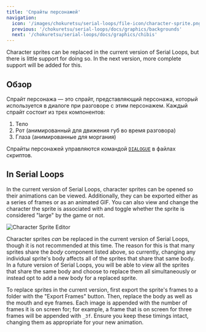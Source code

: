 ```yaml
---
title: 'Спрайты персонажей'
navigation:
  icon: '/images/chokuretsu/serial-loops/file-icon/character-sprite.png'
  previous: '/chokuretsu/serial-loops/docs/graphics/backgrounds'
  next: '/chokuretsu/serial-loops/docs/graphics/chibis'
---
```


Character sprites can be replaced in the current version of Serial Loops, but there is little support for doing so. In the next version,
more complete support will be added for this.

## Обзор

Спрайт персонажа — это спрайт, представляющий персонажа, который используется в диалоге при разговоре с этим персонажем. Каждый спрайт состоит из трех компонентов:

1. Тело
2. Рот (анимированный для движения губ во время разговора)
3. Глаза (анимированные для моргания)

Спрайты персонажей управляются командой [`DIALOGUE`](../scripts/commands#dialogue) в файлах скриптов.

## In Serial Loops
In the current version of Serial Loops, character sprites can be opened so their animations can be viewed. Additionally, they can be exported either
as a series of frames or as an animated GIF. You can also view and change the character the sprite is associated with and toggle whether the sprite is considered
"large" by the game or not.

![Character Sprite Editor](/images/chokuretsu/serial-loops/chrsprite-editing.png)

Character sprites _can_ be replaced in the current version of Serial Loops, though it is not recommended at this time. The reason for this is that many sprites
share the *body* component listed above, so currently, changing any individual sprite's body affects all of the sprites that share that same body. In a future version
of Serial Loops, you will be able to view all the sprites that share the same body and choose to replace them all simultaneously or instead opt to add a new body for
a replaced sprite.

To replace sprites in the current version, first export the sprite's frames to a folder with the "Export Frames" button. Then, replace the body as well as the mouth
and eye frames. Each image is appended with the number of frames it is on screen for; for example, a frame that is on screen for three frames will be appended with `_3f`.
Ensure you keep these timings intact, changing them as appropriate for your new animation.